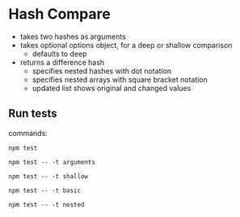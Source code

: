 # Hash Compare

- takes two hashes as arguments
- takes optional options object, for a deep or shallow comparison
    - defaults to deep
- returns a difference hash
    - specifies nested hashes with dot notation
    - specifies nested arrays with square bracket notation
    - updated list shows original and changed values

## Run tests

commands:

`npm test`

`npm test -- -t arguments`

`npm test -- -t shallow`

`npm test -- -t basic`

`npm test -- -t nested`